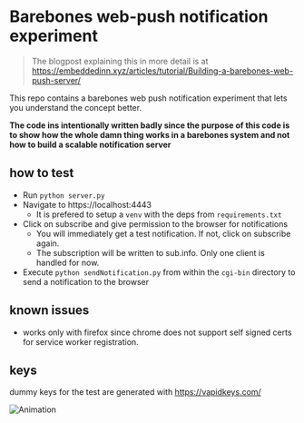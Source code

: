 # Barebones web-push notification experiment

> The blogpost explaining this in more detail is at https://embeddedinn.xyz/articles/tutorial/Building-a-barebones-web-push-server/

This repo contains a barebones web push notification experiment that lets you understand the concept better. 

**The code ins intentionally written badly since the purpose of this code is to show how the whole damn thing works in a barebones system and not how to build a scalable notification server**

## how to test

- Run `python server.py`
- Navigate to https://localhost:4443
    - It is prefered to setup a `venv` with the deps from `requirements.txt` 
- Click on subscribe and give permission to the browser for notifications
    - You will immediately get a test notification. If not, click on subscribe again.
  -  The subscription will be written to sub.info. Only one client is handled for now. 
- Execute `python sendNotification.py` from within the `cgi-bin` directory to send a notification to the browser


## known issues
- works only with firefox since chrome does not support self signed certs for service worker registration.

## keys

dummy keys for the test are generated with https://vapidkeys.com/

![Animation](https://user-images.githubusercontent.com/3634378/121065244-2e697200-c7e6-11eb-9d2d-66233e5bbf2f.gif)

